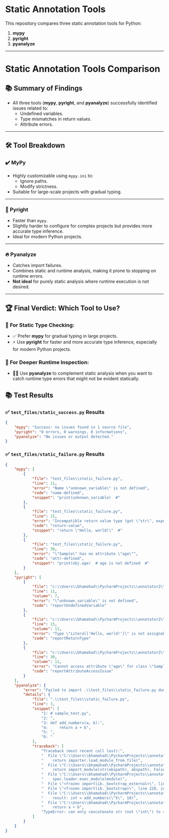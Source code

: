 # Static Annotation Tools

This repository compares three static annotation tools for Python:

1. **mypy**  
2. **pyright**  
3. **pyanalyze**

---

# Static Annotation Tools Comparison

## 📚 Summary of Findings
- All three tools (**mypy**, **pyright**, and **pyanalyze**) successfully identified issues related to:
    - Undefined variables.
    - Type mismatches in return values.
    - Attribute errors.

---

## 🛠️ Tool Breakdown

### ✔️ MyPy
- Highly customizable using `mypy.ini` to:
    - Ignore paths.
    - Modify strictness.
- Suitable for large-scale projects with gradual typing.

---

### 🚀 Pyright
- Faster than `mypy`.
- Slightly harder to configure for complex projects but provides more accurate type inference.
- Ideal for modern Python projects.

---

### 🔥 Pyanalyze
- Catches import failures.
- Combines static and runtime analysis, making it prone to stopping on runtime errors.
- **Not ideal** for purely static analysis where runtime execution is not desired.

---

## 🏆 Final Verdict: Which Tool to Use?

### 🧠 **For Static Type Checking:**
- ✅ Prefer **mypy** for gradual typing in large projects.
- ⚡️ Use **pyright** for faster and more accurate type inference, especially for modern Python projects.

### 🔎 **For Deeper Runtime Inspection:**
- 🕵️‍♂️ Use **pyanalyze** to complement static analysis when you want to catch runtime type errors that might not be evident statically.

## 📚 Test Results

### ✅ `test_files/static_success.py` Results
```json
{
    "mypy": "Success: no issues found in 1 source file",
    "pyright": "0 errors, 0 warnings, 0 informations",
    "pyanalyze": "No issues or output detected."
}
```
### ✅ `test_files/static_failure.py` Results
```json
{
    "mypy": [
        {
            "file": "test_files\\static_failure.py",
            "line": 11,
            "error": "Name \"unknown_variable\" is not defined",
            "code": "name-defined",
            "snippet": "print(unknown_variable)  #"
        },
        {
            "file": "test_files\\static_failure.py",
            "line": 15,
            "error": "Incompatible return value type (got \"str\", expected \"int\")",
            "code": "return-value",
            "snippet": "return \"Hello, world!\"  #"
        },
        {
            "file": "test_files\\static_failure.py",
            "line": 30,
            "error": "\"Sample\" has no attribute \"age\"",
            "code": "attr-defined",
            "snippet": "print(obj.age)  # age is not defined  #"
        }
    ],
    "pyright": [
        {
            "file": "c:\\Users\\bhamahad\\PycharmProjects\\annotator2\\test_files\\static_failure.py",
            "line": 11,
            "column": 7,
            "error": "\"unknown_variable\" is not defined",
            "code": "reportUndefinedVariable"
        },
        {
            "file": "c:\\Users\\bhamahad\\PycharmProjects\\annotator2\\test_files\\static_failure.py",
            "line": 15,
            "column": 12,
            "error": "Type \"Literal['Hello, world!']\" is not assignable to return type \"int\"",
            "code": "reportReturnType"
        },
        {
            "file": "c:\\Users\\bhamahad\\PycharmProjects\\annotator2\\test_files\\static_failure.py",
            "line": 30,
            "column": 11,
            "error": "Cannot access attribute \"age\" for class \"Sample\"",
            "code": "reportAttributeAccessIssue"
        }
    ],
    "pyanalyze": {
        "error": "Failed to import .\\test_files\\static_failure.py due to TypeError('can only concatenate str (not \"int\") to str')",
        "details": {
            "file": ".\\test_files\\static_failure.py",
            "line": 3,
            "snippet": [
                "1: # sample_test.py",
                "2: ",
                "3: def add_numbers(a, b):",
                "4:     return a + b",
                "5: ",
                "6: "
            ],
            "traceback": [
                "Traceback (most recent call last):",
                "  File \"C:\\Users\\bhamahad\\PycharmProjects\\annotator2\\.venv\\lib\\site-packages\\pyanalyze\\name_check_visitor.py\", line 1314, in _load_module",
                "    return importer.load_module_from_file(",
                "  File \"C:\\Users\\bhamahad\\PycharmProjects\\annotator2\\.venv\\lib\\site-packages\\pyanalyze\\importer.py\", line 102, in load_module_from_file",
                "    return import_module(str(abspath), abspath), False",
                "  File \"C:\\Users\\bhamahad\\PycharmProjects\\annotator2\\.venv\\lib\\site-packages\\pyanalyze\\importer.py\", line 110, in import_module",
                "    spec.loader.exec_module(module)",
                "  File \"<frozen importlib._bootstrap_external>\", line 790, in exec_module",
                "  File \"<frozen importlib._bootstrap>\", line 228, in _call_with_frames_removed",
                "  File \"C:\\Users\\bhamahad\\PycharmProjects\\annotator2\\test_files\\static_failure.py\", line 8, in <module>",
                "    result: int = add_numbers(\"5\", 10)",
                "  File \"C:\\Users\\bhamahad\\PycharmProjects\\annotator2\\test_files\\static_failure.py\", line 4, in add_numbers",
                "    return a + b",
                "TypeError: can only concatenate str (not \"int\") to str"
            ]
        }
    }
}
```

